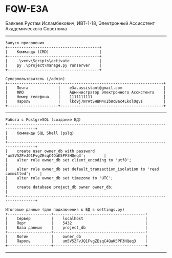# FQW-E3A
Баякеев Рустам Исламбекович, ИВТ-1-18, Электронный Ассисстент Академического Советника 

********************************************************************************************

    Запуск приложения
	+----------------------------------------+
	|    Комманды (CMD)                      |
	+----------------------------------------+
	|    .\venv\Scripts\activate             |
	|    py .\project\manage.py runserver    |
	+----------------------------------------+

	Суперпользователь (/admin)
	+----------------------+---------------------------------------------+
	|    Почта     		   |    e3a.assistant@gmail.com            		 |
	|	 ФИО			   |    Администратор Электронного Ассистента    |
	|	 Номер телефона    |	1111111111								 |
	|    Пароль            |    lkd9j7WrAtSHBM4xIb8cBac4LkolOqvs   		 |
	+----------------------+---------------------------------------------+
	
********************************************************************************************

	Работа с PostgreSQL (создание БД)
	+----------------------------------------------------------------------------------+
	|    Комманды SQL Shell (pslq)                                                     |
	+----------------------------------------------------------------------------------+
	|    create user owner_db with password 'um5V5ZFvJQ1FvgZEsqC4QaK5PF3HQeq3';        |
	|    alter role owner_db set client_encoding to 'utf8';                            |
	|    alter role owner_db set default_transaction_isolation to 'read committed';    |
	|    alter role owner_db set timezone to 'UTC';                                    |
	|    create database project_db owner owner_db;                                    |
	+----------------------------------------------------------------------------------+

	Итоговые данные (для подключения к БД в settings.py)
	+-------------------+----------------------------------------+
	|    Сервер	        |    localhost					         |
	|    Порт           |    5432							     |
	|    База данных    |    project_db						     |
	+-------------------+----------------------------------------+
	|    Логин          |    owner_db		 				     |
	|    Пароль         |    um5V5ZFvJQ1FvgZEsqC4QaK5PF3HQeq3    |
	+-------------------+----------------------------------------+

********************************************************************************************
